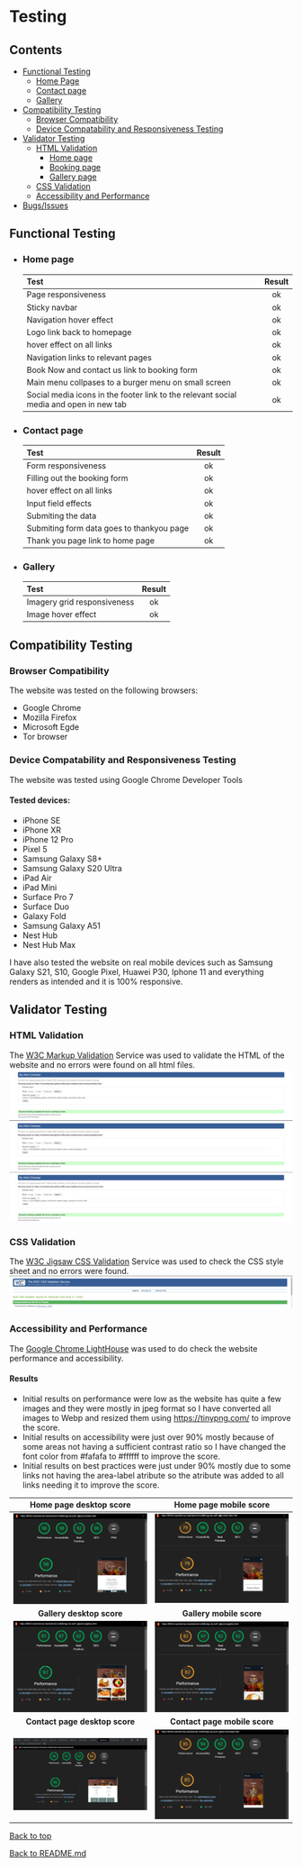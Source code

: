 # Testing

## Contents

- [Functional Testing](#functional-testing)
    - [Home Page](#home-page)
    - [Contact page](#contact-page)
    - [Gallery](#gallery)
- [Compatibility Testing](#compatibility-testing)
    - [Browser Compatibility](#browser-compatibility)
    - [Device Compatability and Responsiveness Testing](#device-compatability-and-responsiveness-testing)
- [Validator Testing](#validator-testing)
    - [HTML Validation](#html-validation)
        - [Home page](#home-page-1)
        - [Booking page](#booking-page)
        - [Gallery page](#gallery-page)
    - [CSS Validation](#css-validation)
    - [Accessibility and Performance](#accessibility-and-performance)
- [Bugs/Issues](#bugsissues)

## Functional Testing

 - ### Home page
    Test | Result
    ---|:---:
    Page responsiveness | ok
    Sticky navbar | ok
    Navigation hover effect | ok
    Logo link back to homepage | ok
    hover effect on all links | ok
    Navigation links to relevant pages | ok
    Book Now and contact us link to booking form | ok
    Main menu collpases to a burger menu on small screen | ok
    Social media icons in the footer link to the relevant social media and open in new tab | ok

 - ### Contact page 
    Test | Result
    ---|:---:
    Form responsiveness | ok
    Filling out the booking form | ok
    hover effect on all links | ok
    Input field effects | ok
    Submiting the data | ok
    Submiting form data goes to thankyou page | ok
    Thank you page link to home page | ok

 - ### Gallery
    Test | Result
    ---|:---:
    Imagery grid responsiveness | ok
    Image hover effect | ok

## Compatibility Testing
### Browser Compatibility
The website was tested on the following browsers:
- Google Chrome
- Mozilla Firefox
- Microsoft Egde
- Tor browser



### Device Compatability and Responsiveness Testing
The website was tested using Google Chrome Developer Tools
#### Tested devices:
- iPhone SE
- iPhone XR
- iPhone 12 Pro
- Pixel 5
- Samsung Galaxy S8+
- Samsung Galaxy S20 Ultra
- iPad Air
- iPad Mini
- Surface Pro 7
- Surface Duo
- Galaxy Fold
- Samsung Galaxy A51
- Nest Hub
- Nest Hub Max

I have also tested the website on real mobile devices such as Samsung Galaxy S21, S10, Google Pixel, Huawei P30, Iphone 11 and everything renders as intended and it is 100% responsive.


## Validator Testing

### HTML Validation
The [W3C Markup Validation](https://validator.w3.org/) Service was used to validate the HTML of the website and no errors were found on all html files.
![Home page result](/documentation/readme-images/homepage-html-check.png)
![Gallery page result](/documentation/readme-images/gallery-html-check.png)
![Contact page result](/documentation/readme-images/contact-html-check.png)

### CSS Validation
The [W3C Jigsaw CSS Validation](https://validator.w3.org/) Service was used to check the CSS style sheet and no errors were found.
![CSS check result](/documentation/readme-images/css-validator.png)
  

### Accessibility and Performance
The [Google Chrome LightHouse](https://developer.chrome.com/docs/lighthouse) was used to do check the website performance and accessibility.
#### Results
 - Initial results on performance were low as the website has quite a few images and they were mostly in jpeg format so I have converted all images to Webp and resized them using https://tinypng.com/ to improve the score.
 - Initial results on accessibility were just over 90% mostly because of some areas not having a sufficient contrast ratio so I have changed the font color from #fafafa to #ffffff to improve the score.
 - Initial results on best practices were just under 90% mostly due to some links not having the area-label atribute so the atribute was added to all links needing it to improve the score.

  |                       **Home page desktop score**                                  |                           **Home page mobile score**                                     |
  | :----------------------------------------------------------:                       | :-------------------------------------------------------------------:                    |
  | ![Home page desktop score](/documentation/readme-images/lighthouse-home-desk.png)  | ![Home page mobile score](/documentation/readme-images/lighthouse-homepage-mob.png)      |
  |                      **Gallery desktop score**                                     |                          **Gallery mobile score**                                        |
  |  ![Gallery desktop score](/documentation/readme-images/lighthouse-gallery-desk.png)| ![Gallery mobile score](/documentation/readme-images/lighthouse-gallery-mob.png)         |
  |                       **Contact page desktop score**                                       |                           **Contact page mobile score**                                  |
  | ![Contact page score](/documentation/readme-images/lighthouse-contact-desk.png)    | ![Contact page mobile score](/documentation/readme-images/lighthouse-contact-mob.png)    |
 


[Back to top](#contents)

[Back to README.md](https://github.com/RicardoLMMatos/Ricardos-mediterranean-restaurant/blob/main/README.md)